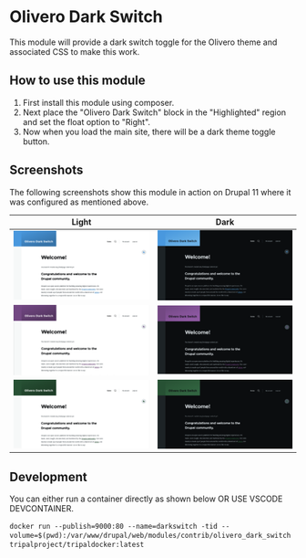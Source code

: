 # Olivero Dark Switch

This module will provide a dark switch toggle for the Olivero theme and associated CSS to make this work.

## How to use this module

1. First install this module using composer.
2. Next place the "Olivero Dark Switch" block in the "Highlighted" region and set the float option to "Right".
3. Now when you load the main site, there will be a dark theme toggle button.

## Screenshots

The following screenshots show this module in action on Drupal 11 where it was configured as mentioned above.

| Light                                                                          | Dark                                                                         |
| :----------------------------------------------------------------------------: | :--------------------------------------------------------------------------: |
| ![Screenshot of light theme with default color](screenshots/Default.Light.png) | ![Screenshot of dark theme with default color](screenshots/Default.Dark.png) |
| ![Screenshot of light theme with plum color](screenshots/Plum.Light.png) | ![Screenshot of dark theme with plum color](screenshots/Plum.Dark.png) |
| ![Screenshot of light theme with custom color](screenshots/Custom.Light.png) | ![Screenshot of dark theme with custom color](screenshots/Custom.Dark.png) |

## Development

You can either run a container directly as shown below OR USE VSCODE DEVCONTAINER.
```
docker run --publish=9000:80 --name=darkswitch -tid --volume=$(pwd):/var/www/drupal/web/modules/contrib/olivero_dark_switch tripalproject/tripaldocker:latest
```
